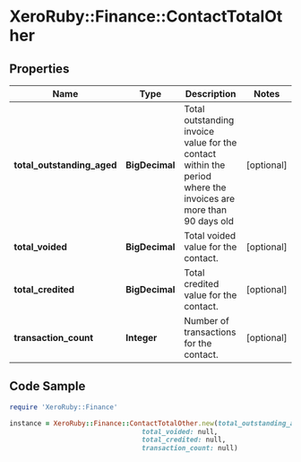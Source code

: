 # XeroRuby::Finance::ContactTotalOther

## Properties

Name | Type | Description | Notes
------------ | ------------- | ------------- | -------------
**total_outstanding_aged** | **BigDecimal** | Total outstanding invoice value for the contact within the period where the invoices are more than 90 days old | [optional] 
**total_voided** | **BigDecimal** | Total voided value for the contact. | [optional] 
**total_credited** | **BigDecimal** | Total credited value for the contact. | [optional] 
**transaction_count** | **Integer** | Number of transactions for the contact. | [optional] 

## Code Sample

```ruby
require 'XeroRuby::Finance'

instance = XeroRuby::Finance::ContactTotalOther.new(total_outstanding_aged: null,
                                 total_voided: null,
                                 total_credited: null,
                                 transaction_count: null)
```


